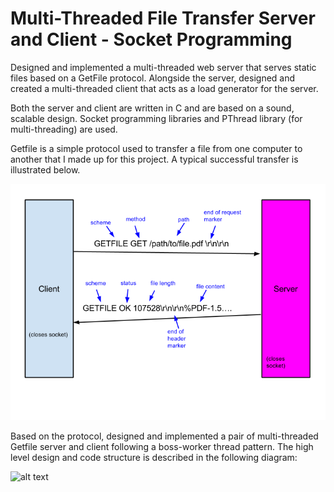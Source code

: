 # Multi-Threaded File Transfer Server and Client - Socket Programming
Designed and implemented a multi-threaded web server that serves static files based on a GetFile protocol. Alongside the server, designed and created a multi-threaded client that acts as a load generator for the server. <br />

Both the server and client are written in C and are based on a sound, scalable design.  Socket programming libraries and PThread library (for multi-threading) are used. <br />

Getfile is a simple protocol used to transfer a file from one computer to another that I made up for this project. A typical successful transfer is illustrated below. 

![alt text](https://github.com/JulianMei/Socket-programming-Multi-Threaded-File-Transfer-Server-and-Client/blob/master/gftransfer.png)  <br />

Based on the protocol, designed and implemented a pair of multi-threaded Getfile server and client following a boss-worker thread pattern. The high level design and code structure is described in the following diagram: 

![alt text](https://github.com/JulianMei/Multi-threaded_File_Transfer_Server_Client_Socket_Programming/blob/master/High%20Level%20Design.jpg)

